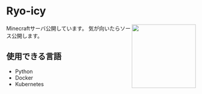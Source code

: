 # Ryo-icy

<img align="right" src="https://github-readme-stats.vercel.app/api/top-langs/?username=ryo-icy&layout=compact&langs_count=6" height="170">
Minecraftサーバ公開しています。
気が向いたらソース公開します。

## 使用できる言語
- Python
- Docker
- Kubernetes


<!--
**Ryo-icy/Ryo-icy** is a ✨ _special_ ✨ repository because its `README.md` (this file) appears on your GitHub profile.

Here are some ideas to get you started:

- 🔭 I’m currently working on ...
- 🌱 I’m currently learning ...
- 👯 I’m looking to collaborate on ...
- 🤔 I’m looking for help with ...
- 💬 Ask me about ...
- 📫 How to reach me: ...
- 😄 Pronouns: ...
- ⚡ Fun fact: ...
-->
